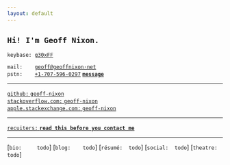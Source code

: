 ```yaml
---
layout: default
---
```


## `Hi! I'm Geoff Nixon.`

`keybase: `[`g30xFF`](https://keybase.io/g30xFF)  

`mail:    `[`geoff@geoffnixon·net`](mailto:type_it_out@domain.tld)  
`pstn:    `[`+1-707-596-0297`](tel:+17075960297) **[`message`](sms:+17075960297)** 

---

[`github:`                  `geoff-nixon`](https://github.com/geoff-nixon)  
[`stackoverflow.com:`       `geoff-nixon`](https://stackoverflow.com/users/2351351/geoff-nixon)  
[`apple.stackexchange.com:` `geoff-nixon`](https://apple.stackexchange.com/users/65379/geoff-nixon)

---

[`recuiters:` **`read this before you contact me`**](https://www.quora.com/Has-anyone-ever-turned-down-a-job-offer-from-Google-If-so-why/answer/Geoff-Nixon-3)

---

[`bio:     todo`]
[`blog:    todo`]
[`résumé:  todo`]
[`social:  todo`]
[`theatre: todo`]
